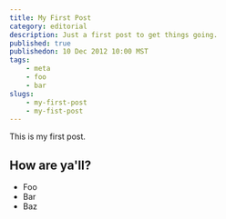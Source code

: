 ```yaml
---
title: My First Post
category: editorial
description: Just a first post to get things going.
published: true
publishedon: 10 Dec 2012 10:00 MST
tags:
    - meta
    - foo
    - bar
slugs:
    - my-first-post
    - my-fist-post
---
```

This is my first post.

## How are ya'll?

* Foo
* Bar
* Baz